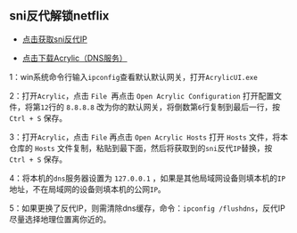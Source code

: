 ## sni反代解锁netflix

- [点击获取sni反代IP](https://fofa.info/result?qbase64=Ym9keT0iQmFja2VuZCBub3QgYXZhaWxhYmxlIg%3D%3D)

- [点击下载Acrylic（DNS服务）](https://mayakron.altervista.org/support/acrylic/Home.htm)

1：win系统命令行输入`ipconfig`查看默认默认网关，打开`AcrylicUI.exe`

2：打开`Acrylic`，点击 `File `再点击 `Open Acrylic Configuration` 打开配置文件，将第`12`行的 `8.8.8.8` 改为你的默认网关，将倒数第`6`行复制到最后一行，按 `Ctrl + S` 保存。

3：打开`Acrylic`，点击 `File` 再点击 `Open Acrylic Hosts` 打开 `Hosts` 文件，将本仓库的 `Hosts` 文件复制，粘贴到最下面，然后将获取到的`sni`反代`IP`替换，按 `Ctrl + S` 保存。

4：将本机的`dns`服务器设置为 `127.0.0.1` ，如果是其他局域网设备则填本机的`IP`地址，不在局域网的设备则填本机的公网`IP`。

5：如果更换了反代IP，则需清除dns缓存，命令：`ipconfig /flushdns`，反代IP尽量选择地理位置离你近的。
